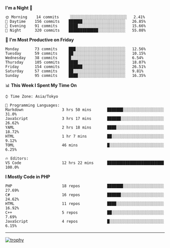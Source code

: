 <!--START_SECTION:waka-->
**I'm a Night 🦉** 

```text
🌞 Morning    14 commits     ░░░░░░░░░░░░░░░░░░░░░░░░░   2.41% 
🌆 Daytime    156 commits    ██████░░░░░░░░░░░░░░░░░░░   26.85% 
🌃 Evening    91 commits     ████░░░░░░░░░░░░░░░░░░░░░   15.66% 
🌙 Night      320 commits    █████████████░░░░░░░░░░░░   55.08%

```
📅 **I'm Most Productive on Friday** 

```text
Monday       73 commits     ███░░░░░░░░░░░░░░░░░░░░░░   12.56% 
Tuesday      59 commits     ██░░░░░░░░░░░░░░░░░░░░░░░   10.15% 
Wednesday    38 commits     █░░░░░░░░░░░░░░░░░░░░░░░░   6.54% 
Thursday     105 commits    ████░░░░░░░░░░░░░░░░░░░░░   18.07% 
Friday       154 commits    ██████░░░░░░░░░░░░░░░░░░░   26.51% 
Saturday     57 commits     ██░░░░░░░░░░░░░░░░░░░░░░░   9.81% 
Sunday       95 commits     ████░░░░░░░░░░░░░░░░░░░░░   16.35%

```


📊 **This Week I Spent My Time On** 

```text
⌚︎ Time Zone: Asia/Tokyo

💬 Programming Languages: 
Markdown                 3 hrs 50 mins       ███████░░░░░░░░░░░░░░░░░░   31.0% 
JavaScript               3 hrs 17 mins       ██████░░░░░░░░░░░░░░░░░░░   26.62% 
YAML                     2 hrs 18 mins       ████░░░░░░░░░░░░░░░░░░░░░   18.72% 
HTML                     1 hr 7 mins         ██░░░░░░░░░░░░░░░░░░░░░░░   9.12% 
TOML                     46 mins             █░░░░░░░░░░░░░░░░░░░░░░░░   6.25%

🔥 Editors: 
VS Code                  12 hrs 22 mins      █████████████████████████   100.0%

```

**I Mostly Code in PHP** 

```text
PHP                      18 repos            ███████░░░░░░░░░░░░░░░░░░   27.69% 
C#                       16 repos            ██████░░░░░░░░░░░░░░░░░░░   24.62% 
HTML                     11 repos            ████░░░░░░░░░░░░░░░░░░░░░   16.92% 
C++                      5 repos             ██░░░░░░░░░░░░░░░░░░░░░░░   7.69% 
JavaScript               4 repos             █░░░░░░░░░░░░░░░░░░░░░░░░   6.15%

```



<!--END_SECTION:waka-->

---

[![trophy](https://github-profile-trophy.vercel.app/?username=Slime-hatena&theme=flat&no-bg=true&no-frame=true&column=8)](https://github.com/ryo-ma/github-profile-trophy)

<!--
**Slime-hatena/Slime-hatena** is a ✨ _special_ ✨ repository because its `README.md` (this file) appears on your GitHub profile.

Here are some ideas to get you started:

- 🔭 I’m currently working on ...
- 🌱 I’m currently learning ...
- 👯 I’m looking to collaborate on ...
- 🤔 I’m looking for help with ...
- 💬 Ask me about ...
- 📫 How to reach me: ...
- 😄 Pronouns: ...
- ⚡ Fun fact: ...
-->
